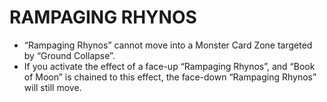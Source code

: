 # RAMPAGING RHYNOS

*   “Rampaging Rhynos” cannot move into a Monster Card Zone targeted by “Ground Collapse”.
*   If you activate the effect of a face-up “Rampaging Rhynos”, and “Book of Moon” is chained to this effect, the face-down “Rampaging Rhynos” will still move.
